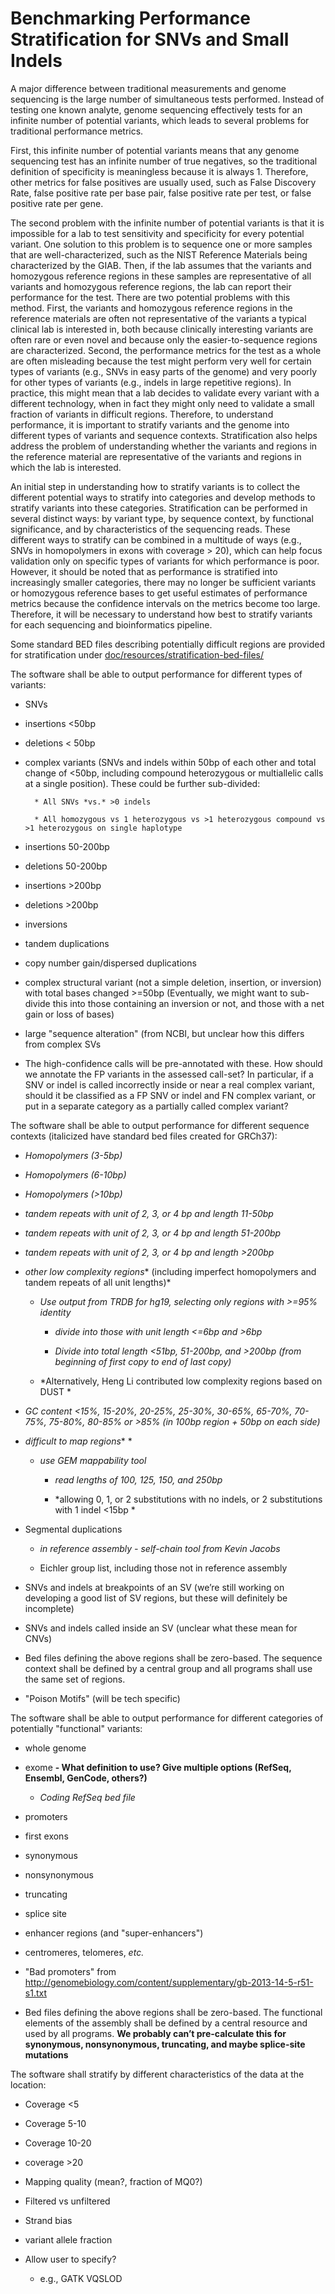 # **Benchmarking Performance Stratification for SNVs and Small Indels**

A major difference between traditional measurements and genome sequencing is the large number of simultaneous tests performed.  Instead of testing one known analyte, genome sequencing effectively tests for an infinite number of potential variants, which leads to several problems for traditional performance metrics.

  First, this infinite number of potential variants means that any genome sequencing test has an infinite number of true negatives, so the traditional definition of specificity is meaningless because it is always 1.  Therefore, other metrics for false positives are usually used, such as False Discovery Rate, false positive rate per base pair, false positive rate per test, or false positive rate per gene.

The second problem with the infinite number of potential variants is that it is impossible for a lab to test sensitivity and specificity for every potential variant.  One solution to this problem is to sequence one or more samples that are well-characterized, such as the NIST Reference Materials being characterized by the GIAB.  Then, if the lab assumes that the variants and homozygous reference regions in these samples are representative of all variants and homozygous reference regions, the lab can report their performance for the test.  There are two potential problems with this method.  First, the variants and homozygous reference regions in the reference materials are often not representative of the variants a typical clinical lab is interested in, both because clinically interesting variants are often rare or even novel and because only the easier-to-sequence regions are characterized. Second, the performance metrics for the test as a whole are often misleading because the test might perform very well for certain types of variants (e.g., SNVs in easy parts of the genome) and very poorly for other types of variants (e.g., indels in large repetitive regions). In practice, this might mean that a lab decides to validate every variant with a different technology, when in fact they might only need to validate a small fraction of variants in difficult regions. Therefore, to understand performance, it is important to stratify variants and the genome into different types of variants and sequence contexts. Stratification also helps address the problem of understanding whether the variants and regions in the reference material are representative of the variants and regions in which the lab is interested.

An initial step in understanding how to stratify variants is to collect the different potential ways to stratify into categories and develop methods to stratify variants into these categories. Stratification can be performed in several distinct ways: by variant type, by sequence context, by functional significance, and by characteristics of the sequencing reads.  These different ways to stratify can be combined in a multitude of ways (e.g., SNVs in homopolymers in exons with coverage > 20), which can help focus validation only on specific types of variants for which performance is poor.  However, it should be noted that as performance is stratified into increasingly smaller categories, there may no longer be sufficient variants or homozygous reference bases to get useful estimates of performance metrics because the confidence intervals on the metrics become too large.  Therefore, it will be necessary to understand how best to stratify variants for each sequencing and bioinformatics pipeline.

Some standard BED files describing potentially difficult regions are provided for stratification under [doc/resources/stratification-bed-files/](doc/resources/stratification-bed-files/)

The software shall be able to output performance for different types of variants:

* SNVs

* insertions <50bp

* deletions < 50bp

* complex variants (SNVs and indels within 50bp of each other and total change of <50bp, including compound heterozygous or multiallelic calls at a single position). These could be further sub-divided:

        * All SNVs *vs.* >0 indels

        * All homozygous vs 1 heterozygous vs >1 heterozygous compound vs >1 heterozygous on single haplotype

* insertions 50-200bp

* deletions 50-200bp

* insertions >200bp

* deletions >200bp

* inversions

* tandem duplications

* copy number gain/dispersed duplications

* complex structural variant (not a simple deletion, insertion, or inversion) with total bases changed >=50bp (Eventually, we might want to sub-divide this into those containing an inversion or not, and those with a net gain or loss of bases)

* large "sequence alteration" (from NCBI, but unclear how this differs from complex SVs

* The high-confidence calls will be pre-annotated with these. How should we annotate the FP variants in the assessed call-set? In particular, if a SNV or indel is called incorrectly inside or near a real complex variant, should it be classified as a FP SNV or indel and FN complex variant, or put in a separate category as a partially called complex variant?

The software shall be able to output performance for different sequence contexts (italicized have standard bed files created for GRCh37):

* *Homopolymers (3-5bp)*

* *Homopolymers (6-10bp)*

* *Homopolymers (>10bp)*

* *tandem repeats with unit of 2, 3, or 4 bp and length 11-50bp*

* *tandem repeats with unit of 2, 3, or 4 bp and length 51-200bp*

* *tandem repeats with unit of 2, 3, or 4 bp and length >200bp*

* *other low complexity regions** (including imperfect homopolymers and tandem repeats of all unit lengths)*

    * *Use output from TRDB for hg19, selecting only regions with >=95% identity*

        * *divide into those with unit length <=6bp and >6bp*

        * *Divide into total length <51bp, 51-200bp, and >200bp (from beginning of first copy to end of last copy)*

    * *Alternatively, Heng Li contributed low complexity regions based on DUST *

* *GC content <15%, 15-20%, 20-25%, 25-30%, 30-65%, 65-70%, 70-75%, 75-80%, 80-85% or >85% (in 100bp region + 50bp on each side)*

* *difficult to map regions** *

    * *use GEM mappability tool*

        * *read lengths of 100, 125, 150, and 250bp*

        * *allowing 0, 1, or 2 substitutions with no indels, or 2 substitutions with 1 indel <15bp *

* Segmental duplications

    * *in reference assembly - self-chain tool from Kevin Jacobs*

    * Eichler group list, including those not in reference assembly

* SNVs and indels at breakpoints of an SV (we’re still working on developing a good list of SV regions, but these will definitely be incomplete)

* SNVs and indels called inside an SV (unclear what these mean for CNVs)

* Bed files defining the above regions shall be zero-based. The sequence context shall be defined by a central group and all programs shall use the same set of regions.

* "Poison Motifs" (will be tech specific)

The software shall be able to output performance for different categories of potentially "functional" variants:

* whole genome

* exome **- What definition to use? Give multiple options (****RefSeq****, Ensembl, GenCode, others?)**

    * *Coding RefSeq bed file*

* promoters

* first exons

* synonymous

* nonsynonymous

* truncating

* splice site

* enhancer regions (and "super-enhancers")

* centromeres, telomeres, *etc.*

* "Bad promoters" from http://genomebiology.com/content/supplementary/gb-2013-14-5-r51-s1.txt

* Bed files defining the above regions shall be zero-based. The functional elements of the assembly shall be defined by a central resource and used by all programs. **We probably can’t pre-calculate this for synonymous, nonsynonymous, truncating, and maybe splice-site mutations**

The software shall stratify by different characteristics of the data at the location:

* Coverage <5

* Coverage 5-10

* Coverage 10-20

* coverage >20

* Mapping quality (mean?, fraction of MQ0?)

* Filtered vs unfiltered

* Strand bias

* variant allele fraction

* Allow user to specify? 

    * e.g., GATK VQSLOD

